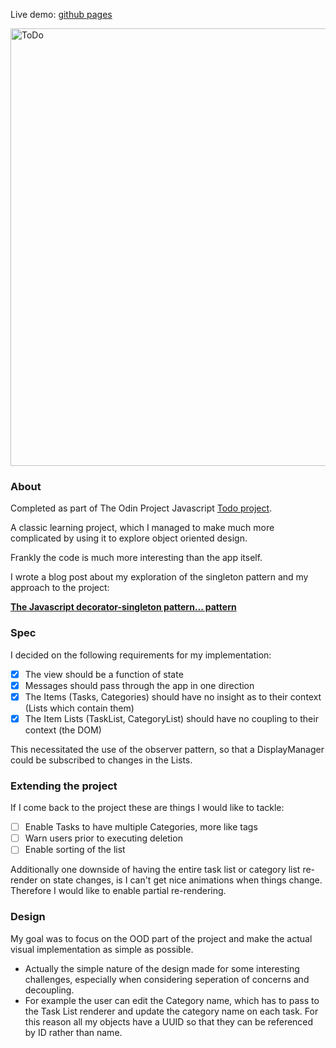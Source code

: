 Live demo: [github pages](https://thomasmcinnis.github.io/odin-todo/)

<img width="700" alt="ToDo" src="https://github.com/thomasmcinnis/odin-todo/assets/88759292/8900ae21-e79c-411b-b70f-a969e59a633d">

### About

Completed as part of The Odin Project Javascript [Todo project](https://www.theodinproject.com/lessons/node-path-javascript-todo-list).

A classic learning project, which I managed to make much more complicated by using it to explore object oriented design.

Frankly the code is much more interesting than the app itself.

I wrote a blog post about my exploration of the singleton pattern and my approach to the project:

[**The Javascript decorator-singleton pattern... pattern**](https://thomasmcinnis.com/posts/decorator-singleton-pattern/)

### Spec

I decided on the following requirements for my implementation:

-   [x] The view should be a function of state
-   [x] Messages should pass through the app in one direction
-   [x] The Items (Tasks, Categories) should have no insight as to their context (Lists which contain them)
-   [x] The Item Lists (TaskList, CategoryList) should have no coupling to their context (the DOM)

This necessitated the use of the observer pattern, so that a DisplayManager could be subscribed to changes in the Lists.

### Extending the project

If I come back to the project these are things I would like to tackle:

-   [ ] Enable Tasks to have multiple Categories, more like tags
-   [ ] Warn users prior to executing deletion
-   [ ] Enable sorting of the list

Additionally one downside of having the entire task list or category list re-render on state changes, is I can't get nice animations when things change. Therefore I would like to enable partial re-rendering.

### Design
My goal was to focus on the OOD part of the project and make the actual visual implementation as simple as possible. 

- Actually the simple nature of the design made for some interesting challenges, especially when considering seperation of concerns and decoupling.
- For example the user can edit the Category name, which has to pass to the Task List renderer and update the category name on each task. For this reason all my objects have a UUID so that they can be referenced by ID rather than name.
